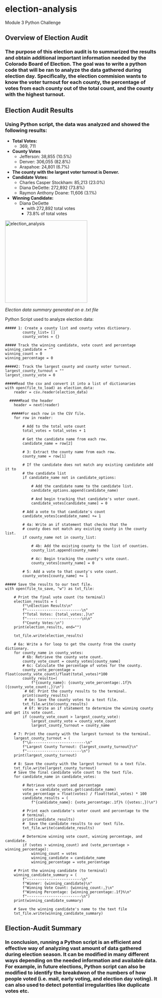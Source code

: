# election-analysis
Module 3 Python Challenge

## Overview of Election Audit
### The purpose of this election audit is to summarized the results and obtain additional important information needed by the Colorado Board of Election. The goal was to write a python code that will be ran to analyze the data gathered during election day. Specifically, the election commision wants to know the voter turnout for each county, the percentage of votes from each county out of the total count, and the county with the highest turnout.

## Election Audit Results
### Using Python script, the data was analyzed and showed the following results:
  - **Total Votes:**
    - 369, 711
  - **County Votes**
      - Jefferson: 38,855 (10.5%)
      - Denver: 306,055 (82.8%)
      - Arapahoe: 24,801 (6.7%)
  - **The county with the largest voter turnout is Denver.**
  - **Candidate Votes:**
      - Charles Casper Stockham: 85,213 (23.0%)
      - Diana DeGette: 272,892 (73.8%)
      - Raymon Anthony Doane: 11,606 (3.1%)
  - **Winning Candidate:**
      - Diana DeGette
           - with 272,892 total votes
           - 73.8% of total votes
  
<img width="270" alt="election_analysis" src="https://user-images.githubusercontent.com/96095956/150682118-0012e56f-bc88-47c4-b5a5-e01cd289a181.PNG">

*Election data summary generated on a .txt file*

Python Script used to analyze election data:
    
    ##### 1: Create a county list and county votes dictionary.
            county_list= []
            county_votes = {}

    ##### Track the winning candidate, vote count and percentage
    winning_candidate = ""
    winning_count = 0
    winning_percentage = 0

    #####2: Track the largest county and county voter turnout.
    largest_county_turnout = ""
    largest_county_vote = 0

    #####Read the csv and convert it into a list of dictionaries
    with open(file_to_load) as election_data:
        reader = csv.reader(election_data)

      #####Read the header
        header = next(reader)

       #####For each row in the CSV file.
        for row in reader:

            # Add to the total vote count
            total_votes = total_votes + 1

            # Get the candidate name from each row.
            candidate_name = row[2]

            # 3: Extract the county name from each row.
            county_name = row[1]

            # If the candidate does not match any existing candidate add it to
            # the candidate list
            if candidate_name not in candidate_options:

                # Add the candidate name to the candidate list.
                candidate_options.append(candidate_name)

                # And begin tracking that candidate's voter count.
                candidate_votes[candidate_name] = 0

            # Add a vote to that candidate's count
            candidate_votes[candidate_name] += 1

            # 4a: Write an if statement that checks that the
            # county does not match any existing county in the county list.
            if county_name not in county_list:

                # 4b: Add the existing county to the list of counties.
                county_list.append(county_name)

                # 4c: Begin tracking the county's vote count.
                county_votes[county_name] = 0

            # 5: Add a vote to that county's vote count.
            county_votes[county_name] += 1

    ##### Save the results to our text file.
    with open(file_to_save, "w") as txt_file:

        # Print the final vote count (to terminal)
        election_results = (
            f"\nElection Results\n"
            f"-------------------------\n"
            f"Total Votes: {total_votes:,}\n"
            f"-------------------------\n\n"
            f"County Votes:\n")
        print(election_results, end="")

        txt_file.write(election_results)

        # 6a: Write a for loop to get the county from the county dictionary.
        for county_name in county_votes: 
            # 6b: Retrieve the county vote count.
            county_vote_count = county_votes[county_name]
            # 6c: Calculate the percentage of votes for the county.
            county_vote_percentage = float(county_vote_count)/float(total_votes)*100
            county_results=(
                f"{county_name}: {county_vote_percentage:.1f}% ({county_vote_count:,})\n")
             # 6d: Print the county results to the terminal.
            print(county_results)
             # 6e: Save the county votes to a text file.
            txt_file.write(county_results)
             # 6f: Write an if statement to determine the winning county and get its vote count.
            if (county_vote_count > largest_county_vote):
                largest_county_vote = county_vote_count
                largest_county_turnout = county_name

        # 7: Print the county with the largest turnout to the terminal.
        largest_county_turnout = (
            f"\n-------------------------\n"
            f"Largest County Turnout: {largest_county_turnout}\n"
            f"-------------------------\n")
        print(largest_county_turnout)

        # 8: Save the county with the largest turnout to a text file.
        txt_file.write(largest_county_turnout)
        # Save the final candidate vote count to the text file.
        for candidate_name in candidate_votes:

            # Retrieve vote count and percentage
            votes = candidate_votes.get(candidate_name)
            vote_percentage = float(votes) / float(total_votes) * 100
            candidate_results = (
                f"{candidate_name}: {vote_percentage:.1f}% ({votes:,})\n")

            # Print each candidate's voter count and percentage to the
            # terminal.
            print(candidate_results)
            #  Save the candidate results to our text file.
            txt_file.write(candidate_results)

            # Determine winning vote count, winning percentage, and candidate.
            if (votes > winning_count) and (vote_percentage > winning_percentage):
                winning_count = votes
                winning_candidate = candidate_name
                winning_percentage = vote_percentage

        # Print the winning candidate (to terminal)
        winning_candidate_summary = (
            f"-------------------------\n"
            f"Winner: {winning_candidate}\n"
            f"Winning Vote Count: {winning_count:,}\n"
            f"Winning Percentage: {winning_percentage:.1f}%\n"
            f"-------------------------\n")
        print(winning_candidate_summary)

        # Save the winning candidate's name to the text file
        txt_file.write(winning_candidate_summary)


## Election-Audit Summary
### In conclusion, running a Python script is an efficient and effective way of analyzing vast amount of data gathered during election season. It can be modified in many different ways depending on the needed information and available data. For example, in future elections, Python script can also be modified to identify the breakdwon of the numbers of how people voted (i.e. mail, early voting, and election day voting). It can also used to detect potential irregularities like duplicate votes etc.   
        
